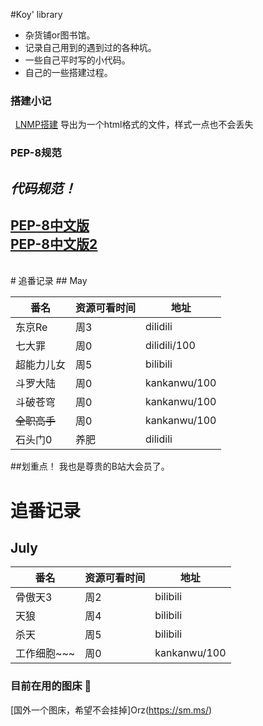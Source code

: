 #Koy' library

* 杂货铺or图书馆。  
* 记录自己用到的遇到过的各种坑。  
* 一些自己平时写的小代码。  
* 自己的一些搭建过程。


### 搭建小记
&nbsp;&nbsp;[LNMP搭建](https://github.com/Koooooo-7/Koy-s-library/blob/master/LNMP)
导出为一个html格式的文件，样式一点也不会丢失
    
      
        
          
### PEP-8规范  
*代码规范！*  
---
[PEP-8中文版](https://www.cnblogs.com/ajianbeyourself/p/4377933.html#_label0)<br>
[PEP-8中文版2](https://wiki.woodpecker.org.cn/moin/PythonCodingRule)
---
<br>  
# 追番记录
##  May

| 番名 | 资源可看时间 | 地址
| ---------- | ---------- | ---------- |
| 东京Re | 周3 | dilidili |
| 七大罪 | 周0 | dilidili/100 |
| 超能力儿女 | 周5| bilibili |
| 斗罗大陆 | 周0 | kankanwu/100 |
| 斗破苍穹 | 周0 | kankanwu/100 |
| ~~全职高手~~ | 周0 | kankanwu/100 |
| 石头门0 | 养肥 | dilidili |

##划重点！ 我也是尊贵的B站大会员了。

# 追番记录
## July
| 番名 | 资源可看时间 | 地址 |
| ---------- | ---------- | ---------- |
| 骨傲天3| 周2 | bilibili |
| 天狼| 周4 | bilibili |
| 杀天 | 周5| bilibili |
| 工作细胞~~~ | 周0 | kankanwu/100 |


### 目前在用的图床  :rainbow:
[国外一个图床，希望不会挂掉]Orz(https://sm.ms/)
